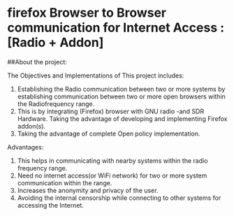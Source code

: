 # firefox Browser to Browser communication for Internet Access : [Radio + Addon]

##About the project:

The Objectives and Implementations of This project includes:


  1. Establishing the Radio communication between two or more systems by establishing communication between two or more open browsers within the Radiofrequency range.
  2. This is by integrating (Firefox) browser with GNU radio -and SDR Hardware. Taking the advantage of developing and implementing Firefox addon(s). 
  3. Taking the advantage of complete Open policy implementation.

Advantages:

 
  1. This helps in communicating with nearby systems within the radio frequency range.
  2.  Need no internet access(or WiFi network) for two or more system communication within the range.
  3. Increases the anonymity and privacy of the user.
 4. Avoiding the internal censorship while connecting to other systems for accessing the Internet. 
